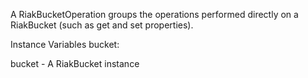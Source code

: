 A RiakBucketOperation groups the operations performed directly on a RiakBucket (such as get and set properties).

Instance Variables
	bucket:		<aRiakBucket>

bucket
	- A RiakBucket instance
